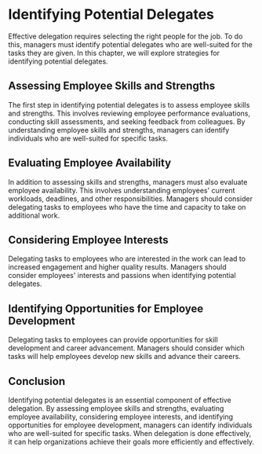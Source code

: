 # Identifying Potential Delegates

Effective delegation requires selecting the right people for the job. To do this, managers must identify potential delegates who are well-suited for the tasks they are given. In this chapter, we will explore strategies for identifying potential delegates.

Assessing Employee Skills and Strengths
---------------------------------------

The first step in identifying potential delegates is to assess employee skills and strengths. This involves reviewing employee performance evaluations, conducting skill assessments, and seeking feedback from colleagues. By understanding employee skills and strengths, managers can identify individuals who are well-suited for specific tasks.

Evaluating Employee Availability
--------------------------------

In addition to assessing skills and strengths, managers must also evaluate employee availability. This involves understanding employees' current workloads, deadlines, and other responsibilities. Managers should consider delegating tasks to employees who have the time and capacity to take on additional work.

Considering Employee Interests
------------------------------

Delegating tasks to employees who are interested in the work can lead to increased engagement and higher quality results. Managers should consider employees' interests and passions when identifying potential delegates.

Identifying Opportunities for Employee Development
--------------------------------------------------

Delegating tasks to employees can provide opportunities for skill development and career advancement. Managers should consider which tasks will help employees develop new skills and advance their careers.

Conclusion
----------

Identifying potential delegates is an essential component of effective delegation. By assessing employee skills and strengths, evaluating employee availability, considering employee interests, and identifying opportunities for employee development, managers can identify individuals who are well-suited for specific tasks. When delegation is done effectively, it can help organizations achieve their goals more efficiently and effectively.
